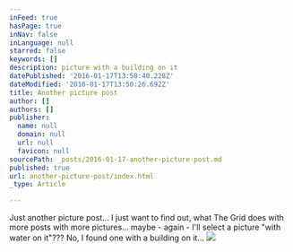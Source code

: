 ```yaml
---
inFeed: true
hasPage: true
inNav: false
inLanguage: null
starred: false
keywords: []
description: picture with a building on it
datePublished: '2016-01-17T13:50:40.228Z'
dateModified: '2016-01-17T13:50:26.692Z'
title: Another picture post
author: []
authors: []
publisher:
  name: null
  domain: null
  url: null
  favicon: null
sourcePath: _posts/2016-01-17-another-picture-post.md
published: true
url: another-picture-post/index.html
_type: Article

---
```

Just another picture post... I just want to find out, what The Grid does with more posts with more pictures... maybe - again - I'll select a picture "with water on it"??? No, I found one with a building on it...
![](https://the-grid-user-content.s3-us-west-2.amazonaws.com/89301af1-c855-4faf-a931-01c11a57a8da.jpg)